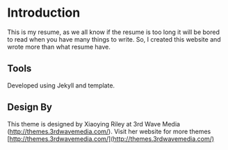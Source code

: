# Introduction

This is my resume, as we all know if the resume is too long it will be bored to read when you have many things to write. So, I created this website and wrote more than what resume have.

## Tools

Developed using Jekyll and template.

## Design By

This theme is designed by Xiaoying Riley at 3rd Wave Media (http://themes.3rdwavemedia.com/). Visit her website for more themes [http://themes.3rdwavemedia.com/](http://themes.3rdwavemedia.com/)
